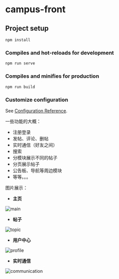 # campus-front

## Project setup
```
npm install
```

### Compiles and hot-reloads for development
```
npm run serve
```

### Compiles and minifies for production
```
npm run build
```

### Customize configuration
See [Configuration Reference](https://cli.vuejs.org/config/).

一些功能的大概：
- 注册登录
- 发帖、评论、删帖
- 实时通信（好友之间）
- 搜索
- 分模块展示不同的帖子
- 分页展示帖子
- 公告板、导航等周边模块
- 等等。。。

图片展示：

- **主页**

![main](https://github.com/mikucool/campus-front/tree/master/ScreenShots/main.png)

- **帖子**

![topic](https://github.com/mikucool/campus-front/tree/master/ScreenShots/topic.png)

- **用户中心**

![profile](https://github.com/mikucool/campus-front/tree/master/ScreenShots/profile.png)

- **实时通信**

![communication](https://github.com/mikucool/campus-front/tree/master/ScreenShots/communication.png)

